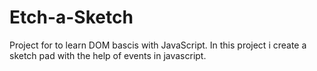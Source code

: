 # Etch-a-Sketch
Project for to learn DOM bascis with JavaScript. In this project i create a sketch pad with the help of events in javascript.
